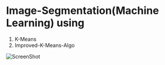 # Image-Segmentation(Machine Learning) using
1) K-Means
2) Improved-K-Means-Algo

![ScreenShot](https://cloud.githubusercontent.com/assets/8839131/12535002/5a982504-c299-11e5-9821-76bdb2acd7e7.png)
